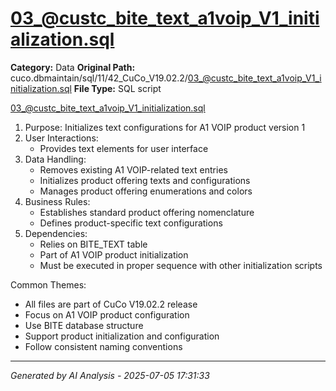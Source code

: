 # 03_@custc_bite_text_a1voip_V1_initialization.sql

**Category:** Data
**Original Path:** cuco.dbmaintain/sql/11/42_CuCo_V19.02.2/03_@custc_bite_text_a1voip_V1_initialization.sql
**File Type:** SQL script

03_@custc_bite_text_a1voip_V1_initialization.sql
1. Purpose: Initializes text configurations for A1 VOIP product version 1
2. User Interactions:
   - Provides text elements for user interface
3. Data Handling:
   - Removes existing A1 VOIP-related text entries
   - Initializes product offering texts and configurations
   - Manages product offering enumerations and colors
4. Business Rules:
   - Establishes standard product offering nomenclature
   - Defines product-specific text configurations
5. Dependencies:
   - Relies on BITE_TEXT table
   - Part of A1 VOIP product initialization
   - Must be executed in proper sequence with other initialization scripts

Common Themes:
- All files are part of CuCo V19.02.2 release
- Focus on A1 VOIP product configuration
- Use BITE database structure
- Support product initialization and configuration
- Follow consistent naming conventions

---
*Generated by AI Analysis - 2025-07-05 17:31:33*
